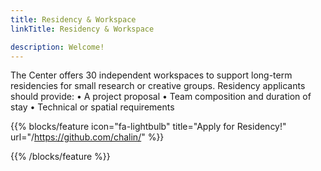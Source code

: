 ```yaml
---
title: Residency & Workspace
linkTitle: Residency & Workspace

description: Welcome!
---
```

The Center offers 30 independent workspaces to support long-term residencies for small research or creative groups. Residency applicants should provide:
•	A project proposal
•	Team composition and duration of stay
•	Technical or spatial requirements

{{% blocks/feature icon="fa-lightbulb" title="Apply for Residency!" url="/https://github.com/chalin/" %}}

{{% /blocks/feature %}}

